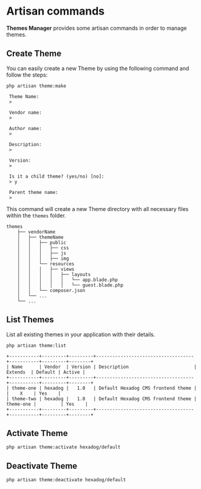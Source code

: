 # Artisan commands
**Themes Manager** provides some artisan commands in order to manage themes.

## Create Theme
You can easily create a new Theme by using the following command and follow the steps:
```shell
php artisan theme:make

 Theme Name:
 > 

 Vendor name:
 > 

 Author name:
 >  

 Description:
 > 

 Version:
 > 

 Is it a child theme? (yes/no) [no]:
 > y

 Parent theme name:
 > 
```

This command will create a new Theme directory with all necessary files within the `themes` folder.


    themes
        ├── vendorName
        │   ├── themeName
        │   │   ├── public
        │   │   │   ├── css
        │   │   │   ├── js
        │   │   │   ├── img
        │   │   └── resources
        │   │   │   ├── views
        │   │   │   │   ├── layouts
        │   │   │   │   │   └── app.blade.php
        │   │   │   │   │   └── guest.blade.php
        │   │   └── composer.json
        │   └── ...
        └── ...

## List Themes
List all existing themes in your application with their details.
```shell
php artisan theme:list

+-----------+---------+---------+------------------------------------+-----------+---------+--------+
| Name      | Vendor  | Version | Description                        |  Extends  | Default | Active |
+-----------+---------+---------+------------------------------------+-----------+---------+--------+
| theme-one | hexadog |   1.0   | Default Hexadog CMS frontend theme |           |    X    | Yes    |
| theme-two | hexadog |   1.0   | Default Hexadog CMS frontend theme | theme-one |         | Yes    |
+-----------+---------+---------+------------------------------------+-----------+---------+--------+
```

## Activate Theme
```shell
php artisan theme:activate hexadog/default
```

## Deactivate Theme
```shell
php artisan theme:deactivate hexadog/default
```
